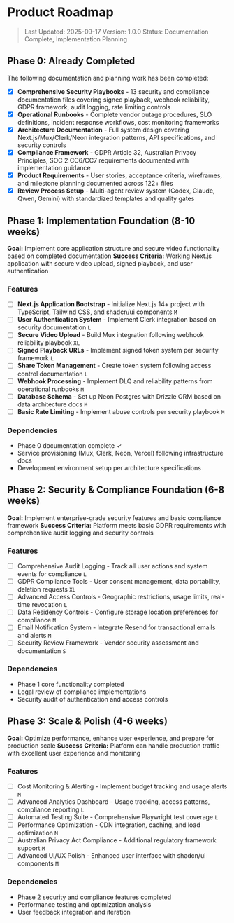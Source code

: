 # Product Roadmap

> Last Updated: 2025-09-17
> Version: 1.0.0
> Status: Documentation Complete, Implementation Planning

## Phase 0: Already Completed

The following documentation and planning work has been completed:

- [x] **Comprehensive Security Playbooks** - 13 security and compliance documentation files covering signed playback, webhook reliability, GDPR framework, audit logging, rate limiting controls
- [x] **Operational Runbooks** - Complete vendor outage procedures, SLO definitions, incident response workflows, cost monitoring frameworks
- [x] **Architecture Documentation** - Full system design covering Next.js/Mux/Clerk/Neon integration patterns, API specifications, and security controls
- [x] **Compliance Framework** - GDPR Article 32, Australian Privacy Principles, SOC 2 CC6/CC7 requirements documented with implementation guidance
- [x] **Product Requirements** - User stories, acceptance criteria, wireframes, and milestone planning documented across 122+ files
- [x] **Review Process Setup** - Multi-agent review system (Codex, Claude, Qwen, Gemini) with standardized templates and quality gates

## Phase 1: Implementation Foundation (8-10 weeks)

**Goal:** Implement core application structure and secure video functionality based on completed documentation
**Success Criteria:** Working Next.js application with secure video upload, signed playback, and user authentication

### Features

- [ ] **Next.js Application Bootstrap** - Initialize Next.js 14+ project with TypeScript, Tailwind CSS, and shadcn/ui components `M`
- [ ] **User Authentication System** - Implement Clerk integration based on security documentation `L`
- [ ] **Secure Video Upload** - Build Mux integration following webhook reliability playbook `XL`
- [ ] **Signed Playback URLs** - Implement signed token system per security framework `L`
- [ ] **Share Token Management** - Create token system following access control documentation `L`
- [ ] **Webhook Processing** - Implement DLQ and reliability patterns from operational runbooks `M`
- [ ] **Database Schema** - Set up Neon Postgres with Drizzle ORM based on data architecture docs `M`
- [ ] **Basic Rate Limiting** - Implement abuse controls per security playbook `M`

### Dependencies

- Phase 0 documentation complete ✓
- Service provisioning (Mux, Clerk, Neon, Vercel) following infrastructure docs
- Development environment setup per architecture specifications

## Phase 2: Security & Compliance Foundation (6-8 weeks)

**Goal:** Implement enterprise-grade security features and basic compliance framework
**Success Criteria:** Platform meets basic GDPR requirements with comprehensive audit logging and security controls

### Features

- [ ] Comprehensive Audit Logging - Track all user actions and system events for compliance `L`
- [ ] GDPR Compliance Tools - User consent management, data portability, deletion requests `XL`
- [ ] Advanced Access Controls - Geographic restrictions, usage limits, real-time revocation `L`
- [ ] Data Residency Controls - Configure storage location preferences for compliance `M`
- [ ] Email Notification System - Integrate Resend for transactional emails and alerts `M`
- [ ] Security Review Framework - Vendor security assessment and documentation `S`

### Dependencies

- Phase 1 core functionality completed
- Legal review of compliance implementations
- Security audit of authentication and access controls

## Phase 3: Scale & Polish (4-6 weeks)

**Goal:** Optimize performance, enhance user experience, and prepare for production scale
**Success Criteria:** Platform can handle production traffic with excellent user experience and monitoring

### Features

- [ ] Cost Monitoring & Alerting - Implement budget tracking and usage alerts `M`
- [ ] Advanced Analytics Dashboard - Usage tracking, access patterns, compliance reporting `L`
- [ ] Automated Testing Suite - Comprehensive Playwright test coverage `L`
- [ ] Performance Optimization - CDN integration, caching, and load optimization `M`
- [ ] Australian Privacy Act Compliance - Additional regulatory framework support `M`
- [ ] Advanced UI/UX Polish - Enhanced user interface with shadcn/ui components `M`

### Dependencies

- Phase 2 security and compliance features completed
- Performance testing and optimization analysis
- User feedback integration and iteration